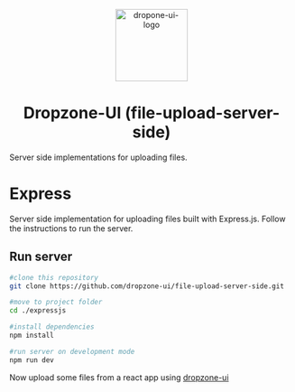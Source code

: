 <p align="center">
<img align="center" with="128px" height="128px" src="https://user-images.githubusercontent.com/43678736/132112022-0ca409ae-cca2-43c8-be89-110376260a3f.png" alt="dropone-ui-logo">

<h1 align="center">  Dropzone-UI (file-upload-server-side)</h1>
Server side implementations for uploading files.

</p>

# Express
Server side implementation for uploading files built with Express.js.
Follow the instructions to run the server.

## Run server

```sh
#clone this repository
git clone https://github.com/dropzone-ui/file-upload-server-side.git

#move to project folder
cd ./expressjs

#install dependencies
npm install

#run server on development mode
npm run dev
```

Now upload some files from a react app using [dropzone-ui](https://www.npmjs.com/package/@dropzone-ui/react)
